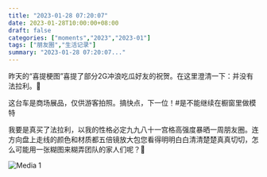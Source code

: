 ```yaml
---
title: "2023-01-28 07:20:07"
date: 2023-01-28T10:00:00+08:00
draft: false
categories: ["moments","2023","2023-01"]
tags: ["朋友圈","生活记录"]
summary: "2023-01-28 07:20:07..."
---
```


昨天的“喜提梗图”喜提了部分2G冲浪吃瓜好友的祝贺。在这里澄清一下：并没有法拉利。🫡

这台车是商场展品，仅供游客拍照。搞快点，下一位！#是不能继续在橱窗里做模特

我要是真买了法拉利，以我的性格必定九九八十一宫格高强度暴晒一周朋友圈。连方向盘上走线的颜色和材质都五倍镜放大包您看得明明白白清清楚楚真真切切，怎么可能用一张糊图来糊弄团队的家人们呢？🤗

![Media 1](/Moments/photos/2023-01-28/202301280720070.jpg)

